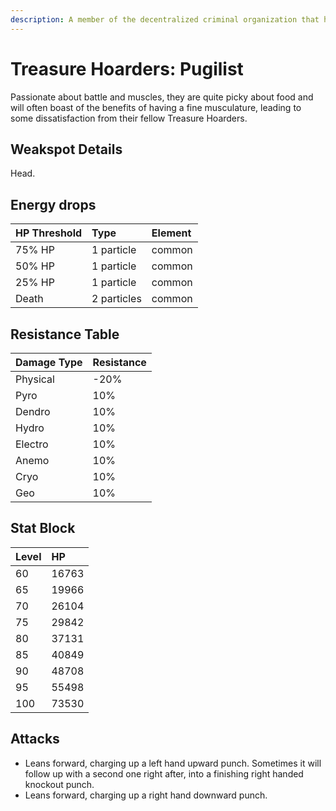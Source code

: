 ```yaml
---
description: A member of the decentralized criminal organization that has footprints all over the continent and even deep within unknown domains..
---
```


# Treasure Hoarders: Pugilist

Passionate about battle and muscles, they are quite picky about food and will often boast of the benefits of having a fine musculature, leading to some dissatisfaction from their fellow Treasure Hoarders.

## Weakspot Details

Head.

## Energy drops

| HP Threshold | Type | Element |
| :--- | :--- | :--- |
| 75% HP | 1 particle | common   
| 50% HP | 1 particle | common   
| 25% HP | 1 particle | common  
| Death | 2 particles | common

## Resistance Table

| Damage Type | Resistance |
| :--- | :--- |
| Physical | -20% |
| Pyro | 10% |
| Dendro | 10% |
| Hydro | 10% |
| Electro | 10% |
| Anemo | 10% |
| Cryo | 10% |
| Geo | 10% |

## Stat Block

| Level | HP |
| :--- | :--- |
| 60 | 16763 |
| 65 | 19966 |
| 70 | 26104 |
| 75 | 29842 |
| 80 | 37131 |
| 85 | 40849 |
| 90 | 48708 |
| 95 | 55498 |
| 100 | 73530 |

## Attacks

* Leans forward, charging up a left hand upward punch. Sometimes it will follow up with a second one right after, into a finishing right handed knockout punch.
* Leans forward, charging up a right hand downward punch.
